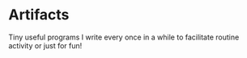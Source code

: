 Artifacts
=========

Tiny useful programs I write every once in a while to facilitate routine activity or just for fun!
